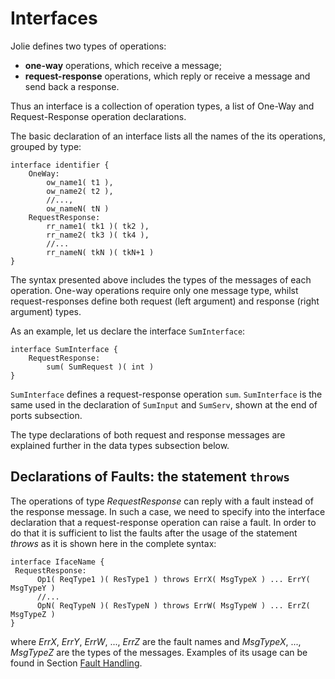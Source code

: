 # Interfaces

Jolie defines two types of operations:

* **one-way** operations, which receive a message;
* **request-response** operations, which reply or receive a message and send back a response.

Thus an interface is a collection of operation types, a list of One-Way and Request-Response operation declarations.

The basic declaration of an interface lists all the names of the its operations, grouped by type:

```text
interface identifier {
    OneWay: 
        ow_name1( t1 ), 
        ow_name2( t2 ), 
        //...,
        ow_nameN( tN )
    RequestResponse:
        rr_name1( tk1 )( tk2 ),
        rr_name2( tk3 )( tk4 ),
        //...
        rr_nameN( tkN )( tkN+1 )
}
```

The syntax presented above includes the types of the messages of each operation. One-way operations require only one message type, whilst request-responses define both request \(left argument\) and response \(right argument\) types.

As an example, let us declare the interface `SumInterface`:

```text
interface SumInterface {
    RequestResponse:
        sum( SumRequest )( int )
}
```

`SumInterface` defines a request-response operation `sum`. `SumInterface` is the same used in the declaration of `SumInput` and `SumServ`, shown at the end of ports subsection.

The type declarations of both request and response messages are explained further in the data types subsection below.

## Declarations of Faults: the statement `throws`

The operations of type _RequestResponse_ can reply with a fault instead of the response message. In such a case, we need to specify into the interface declaration that a request-response operation can raise a fault. In order to do that it is sufficient to list the faults after the usage of the statement _throws_ as it is shown here in the complete syntax:

```text
interface IfaceName {
 RequestResponse:
      Op1( ReqType1 )( ResType1 ) throws ErrX( MsgTypeX ) ... ErrY( MsgTypeY ) 
      //...
      OpN( ReqTypeN )( ResTypeN ) throws ErrW( MsgTypeW ) ... ErrZ( MsgTypeZ )
}
```

where _ErrX_, _ErrY_, _ErrW_, ..., _ErrZ_ are the fault names and _MsgTypeX_, ..., _MsgTypeZ_ are the types of the messages. Examples of its usage can be found in Section [Fault Handling](../fault-handling/).

